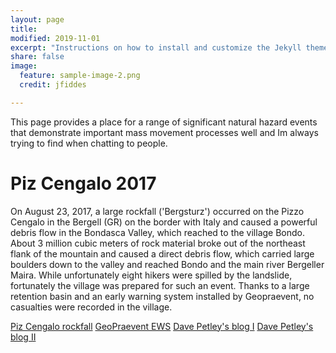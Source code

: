 ```yaml
---
layout: page
title:
modified: 2019-11-01
excerpt: "Instructions on how to install and customize the Jekyll theme Minimal Mistakes."
share: false
image:
  feature: sample-image-2.png
  credit: jfiddes

---
```

This page provides a place for a range of significant natural hazard events that demonstrate important mass movement processes well and Im always trying to find when chatting to people.

# Piz Cengalo 2017
On August 23, 2017, a large rockfall ('Bergsturz') occurred on the Pizzo Cengalo in the Bergell (GR) on the border with Italy and caused a powerful debris flow in the Bondasca Valley, which reached to the village Bondo. About 3 million cubic meters of rock material broke out of the northeast flank of the mountain and caused a direct debris flow, which carried large boulders down to the valley and reached Bondo and the main river Bergeller Maira. While unfortunately eight hikers were spilled by the landslide, fortunately the village was prepared for such an event. Thanks to a large retention basin and an early warning system installed by Geopraevent, no casualties were recorded in the village.

<a href="https://youtu.be/KITbIVl1R3w" class="btn btn-success">Piz Cengalo rockfall</a>
<a href="https://www.geopraevent.ch/project/bergsturz-und-murgangueberwachung-bondoval-bondasca/" class="btn btn-outline-info">GeoPraevent EWS</a>
<a href="https://blogs.agu.org/landslideblog/2017/08/25/pizzo-cengalo-rock-avalanche-1/" class="btn btn-outline-info">Dave Petley's blog I</a>
<a href="https://blogs.agu.org/landslideblog/2017/08/30/pizzo-cengalo-2/" class="btn btn-outline-info">Dave Petley's blog II</a>

